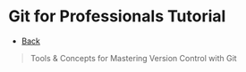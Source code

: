 # Git for Professionals Tutorial
- [Back](../README.md)
> Tools & Concepts for Mastering Version Control with Git
####